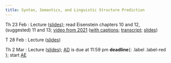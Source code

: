 ```yaml
---
title: Syntax, Semantics, and Linguistic Structure Prediction 
---
```


Th 23 Feb
: Lecture ([slides](../assets/slides/lsp.pdf)); read Eisenstein chapters 10 and 12, (suggested) 11 and 13; [video from 2021](https://drive.google.com/file/d/1gGXlnv2livCAhH6CK3H-5ij1ZsBNRsOM/view?usp=sharing) ([with captions](https://drive.google.com/file/d/1dkGLEjvFupyzBzpb426vkUVC0eMcE6Tu/view?usp=sharing); [transcript](https://drive.google.com/file/d/1ybQeIScWKpOYjq-DC18HWevgn4oDEXwh/view?usp=sharing); [slides](https://drive.google.com/file/d/1KGu3oxTRoLcvKQqPcRhHBuntDCyj6cj4/view?usp=sharing))


T 28 Feb
: Lecture ([slides](../assets/slides/lsp.pdf))

Th 2 Mar
: Lecture ([slides](../assets/slides/lsp.pdf)); [AD](../assets/docs/AD.pdf) is due at 11:59 pm **deadline**{: .label .label-red }; start [AE](../assets/docs/AE.pdf) 




